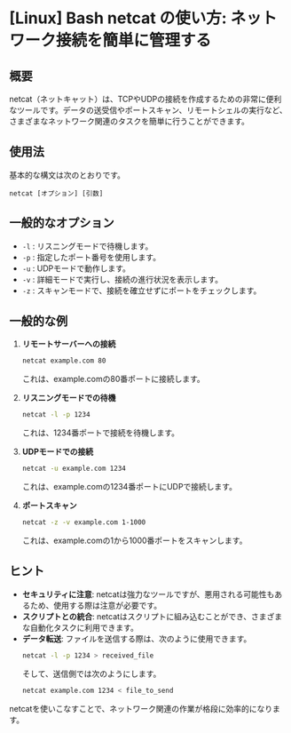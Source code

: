 # [Linux] Bash netcat の使い方: ネットワーク接続を簡単に管理する

## 概要
netcat（ネットキャット）は、TCPやUDPの接続を作成するための非常に便利なツールです。データの送受信やポートスキャン、リモートシェルの実行など、さまざまなネットワーク関連のタスクを簡単に行うことができます。

## 使用法
基本的な構文は次のとおりです。

```
netcat [オプション] [引数]
```

## 一般的なオプション
- `-l` : リスニングモードで待機します。
- `-p` : 指定したポート番号を使用します。
- `-u` : UDPモードで動作します。
- `-v` : 詳細モードで実行し、接続の進行状況を表示します。
- `-z` : スキャンモードで、接続を確立せずにポートをチェックします。

## 一般的な例
1. **リモートサーバーへの接続**
   ```bash
   netcat example.com 80
   ```
   これは、example.comの80番ポートに接続します。

2. **リスニングモードでの待機**
   ```bash
   netcat -l -p 1234
   ```
   これは、1234番ポートで接続を待機します。

3. **UDPモードでの接続**
   ```bash
   netcat -u example.com 1234
   ```
   これは、example.comの1234番ポートにUDPで接続します。

4. **ポートスキャン**
   ```bash
   netcat -z -v example.com 1-1000
   ```
   これは、example.comの1から1000番ポートをスキャンします。

## ヒント
- **セキュリティに注意**: netcatは強力なツールですが、悪用される可能性もあるため、使用する際は注意が必要です。
- **スクリプトとの統合**: netcatはスクリプトに組み込むことができ、さまざまな自動化タスクに利用できます。
- **データ転送**: ファイルを送信する際は、次のように使用できます。
  ```bash
  netcat -l -p 1234 > received_file
  ```
  そして、送信側では次のようにします。
  ```bash
  netcat example.com 1234 < file_to_send
  ``` 

netcatを使いこなすことで、ネットワーク関連の作業が格段に効率的になります。